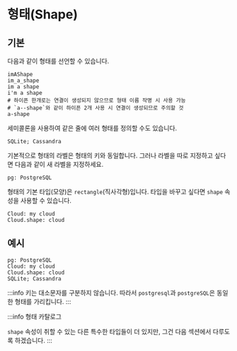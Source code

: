 # 형태(Shape)

## 기본

다음과 같이 형태를 선언할 수 있습니다.

```d2
imAShape
im_a_shape
im a shape
i'm a shape
# 하이픈 한개로는 연결이 생성되지 않으므로 형태 이름 작명 시 사용 가능
# `a--shape`와 같이 하이픈 2개 사용 시 연결이 생성되므로 주의할 것
a-shape
```

<div className="embedSVG" dangerouslySetInnerHTML={{__html: require('@site/static/img/generated/shapes-1.svg2')}}></div>

세미콜론을 사용하여 같은 줄에 여러 형태를 정의할 수도 있습니다.

```d2
SQLite; Cassandra
```

기본적으로 형태의 라벨은 형태의 키와 동일합니다.
그러나 라벨을 따로 지정하고 싶다면 다음과 같이 새 라벨을 지정하세요.

```d2
pg: PostgreSQL
```

형태의 기본 타입(모양)은 `rectangle`(직사각형)입니다.
타입을 바꾸고 싶다면 `shape` 속성을 사용할 수 있습니다.

```d2
Cloud: my cloud
Cloud.shape: cloud
```

## 예시

```d2
pg: PostgreSQL
Cloud: my cloud
Cloud.shape: cloud
SQLite; Cassandra
```

<div className="embedSVG" dangerouslySetInnerHTML={{__html: require('@site/static/img/generated/shapes-2.svg2')}}></div>

:::info
키는 대소문자를 구분하지 않습니다.
따라서 `postgresql`과 `postgreSQL`은 동일한 형태를 가리킵니다.
:::

:::info 형태 카탈로그

<div className="embedSVG overflow" dangerouslySetInnerHTML={{__html: require('@site/static/img/generated/shapes-3.svg2')}}></div>

`shape` 속성이 ​​취할 수 있는 다른 특수한 타입들이 더 있지만, 그건 다음 섹션에서 다루도록 하겠습니다.
:::
